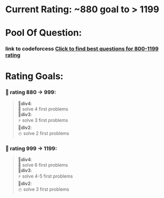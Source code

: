 # Current Rating: ~880 goal to > 1199

# Pool Of Question: 
### link to codeforcess [Click to find best questions for 800-1199 rating](https://codeforces.com/problemset?tags=math%2Cbrute+force%2Cschedules%2Csortings%2Cstring+suffix+structures%2Cstrings%2Cnumber+theory%2Ctwo+pointers%2Cimplementation%2Cgreedy%2Ccombine-tags-by-or%2C400-1201)

# Rating Goals:   
    

### 🥇 rating 880 -> 999: 

> 🌠**div4**:        
> 🌟 solve 4 first problems    
> 🌠**div3**:    
> ⚡ solve 3 first problems    
> 🌠**div2**:    
> ⛄ solve 2 first problems    

### 🥇 rating 999 -> 1199: 

> 🌠**div4**:        
> 🌟 solve 6 first problems   
> 🌠**div3**:    
> ⚡ solve 4-5 first problems   
> 🌠**div2**:    
> ⛄ solve 3 first problems    
